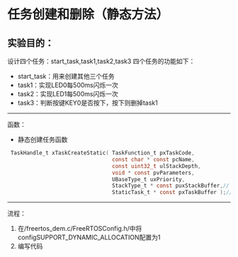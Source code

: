 # 任务创建和删除（静态方法）
## 实验目的：
设计四个任务：start_task,task1,task2,task3
四个任务的功能如下：
- start_task：用来创建其他三个任务
- task1：实现LED0每500ms闪烁一次
- task2：实现LED1每500ms闪烁一次
- task3：判断按键KEY0是否按下，按下则删掉task1
---
函数：
- 静态创建任务函数
```C
 TaskHandle_t xTaskCreateStatic( TaskFunction_t pxTaskCode,
                                 const char * const pcName,
                                 const uint32_t ulStackDepth,
                                 void * const pvParameters,
                                 UBaseType_t uxPriority,
                                 StackType_t * const puxStackBuffer,//
                                 StaticTask_t * const pxTaskBuffer );//

```
---
 流程：
1. 在/freertos_dem.c/FreeRTOSConfig.h/中将configSUPPORT_DYNAMIC_ALLOCATION配置为1
2. 编写代码

